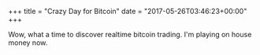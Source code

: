 +++
title = "Crazy Day for Bitcoin"
date = "2017-05-26T03:46:23+00:00"
+++

Wow, what a time to discover realtime bitcoin trading. I'm playing on house money now.
			